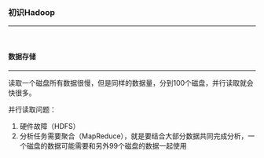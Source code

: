 ### 初识Hadoop
---
<br>

#### 数据存储
---

读取一个磁盘所有数据很慢，但是同样的数据量，分到100个磁盘，并行读取就会快很多。

并行读取问题：

1. 硬件故障（HDFS）
2. 分析任务需要聚合（MapReduce），就是要结合大部分数据共同完成分析，一个磁盘的数据可能需要和另外99个磁盘的数据一起使用



